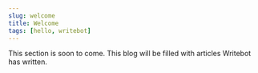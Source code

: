 ```yaml
---
slug: welcome
title: Welcome
tags: [hello, writebot]
---
```


This section is soon to come. This blog will be filled with articles Writebot has written.
